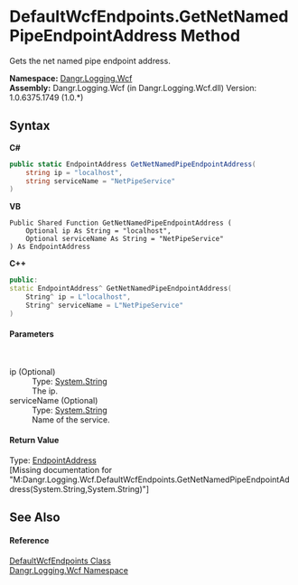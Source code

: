 # DefaultWcfEndpoints.GetNetNamedPipeEndpointAddress Method 
 

Gets the net named pipe endpoint address.

**Namespace:**&nbsp;<a href="N_Dangr_Logging_Wcf">Dangr.Logging.Wcf</a><br />**Assembly:**&nbsp;Dangr.Logging.Wcf (in Dangr.Logging.Wcf.dll) Version: 1.0.6375.1749 (1.0.*)

## Syntax

**C#**<br />
``` C#
public static EndpointAddress GetNetNamedPipeEndpointAddress(
	string ip = "localhost",
	string serviceName = "NetPipeService"
)
```

**VB**<br />
``` VB
Public Shared Function GetNetNamedPipeEndpointAddress ( 
	Optional ip As String = "localhost",
	Optional serviceName As String = "NetPipeService"
) As EndpointAddress
```

**C++**<br />
``` C++
public:
static EndpointAddress^ GetNetNamedPipeEndpointAddress(
	String^ ip = L"localhost", 
	String^ serviceName = L"NetPipeService"
)
```


#### Parameters
&nbsp;<dl><dt>ip (Optional)</dt><dd>Type: <a href="http://msdn2.microsoft.com/en-us/library/s1wwdcbf" target="_blank">System.String</a><br />The ip.</dd><dt>serviceName (Optional)</dt><dd>Type: <a href="http://msdn2.microsoft.com/en-us/library/s1wwdcbf" target="_blank">System.String</a><br />Name of the service.</dd></dl>

#### Return Value
Type: <a href="http://msdn2.microsoft.com/en-us/library/ms405980" target="_blank">EndpointAddress</a><br />\[Missing <returns> documentation for "M:Dangr.Logging.Wcf.DefaultWcfEndpoints.GetNetNamedPipeEndpointAddress(System.String,System.String)"\]

## See Also


#### Reference
<a href="T_Dangr_Logging_Wcf_DefaultWcfEndpoints">DefaultWcfEndpoints Class</a><br /><a href="N_Dangr_Logging_Wcf">Dangr.Logging.Wcf Namespace</a><br />
